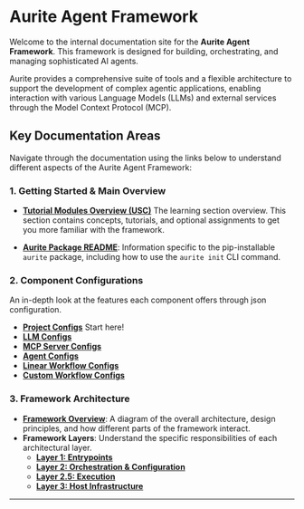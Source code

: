 # Aurite Agent Framework

Welcome to the internal documentation site for the **Aurite Agent Framework**. This framework is designed for building, orchestrating, and managing sophisticated AI agents.

Aurite provides a comprehensive suite of tools and a flexible architecture to support the development of complex agentic applications, enabling interaction with various Language Models (LLMs) and external services through the Model Context Protocol (MCP).

## Key Documentation Areas

Navigate through the documentation using the links below to understand different aspects of the Aurite Agent Framework:

### 1. Getting Started & Main Overview

- **[Tutorial Modules Overview (USC)](getting-started/Start_Here.md)** The learning section overview. This section contains concepts, tutorials, and optional assignments to get you more familiar with the framework.

- **[Aurite Package README](https://github.com/Aurite-ai/aurite-agents/blob/main/README_packaged.md)**: Information specific to the pip-installable `aurite` package, including how to use the `aurite init` CLI command.

### 2. Component Configurations

An in-depth look at the features each component offers through json configuration.

- **[Project Configs](config/projects_and_workspaces.md)** Start here!
- **[LLM Configs](config/llm.md)**
- **[MCP Server Configs](config/mcp_server.md)**
- **[Agent Configs](config/agent.md)**
- **[Linear Workflow Configs](config/linear_workflow.md)**
- **[Custom Workflow Configs](config/custom_workflow.md)**

### 3. Framework Architecture

- **[Framework Overview](architecture/overview.md)**: A diagram of the overall architecture, design principles, and how different parts of the framework interact.
- **Framework Layers**: Understand the specific responsibilities of each architectural layer.
  - **[Layer 1: Entrypoints](architecture/layers/1_entrypoints.md)**
  - **[Layer 2: Orchestration & Configuration](architecture/layers/2_orchestration.md)**
  - **[Layer 2.5: Execution](architecture/layers/2.5_execution.md)**
  - **[Layer 3: Host Infrastructure](architecture/layers/3_host.md)**

---
